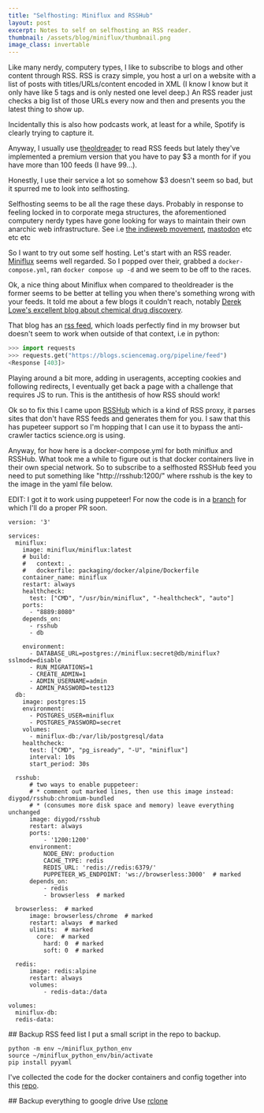 ```yaml
---
title: "Selfhosting: Miniflux and RSSHub"
layout: post
excerpt: Notes to self on selfhosting an RSS reader.
thumbnail: /assets/blog/miniflux/thumbnail.png
image_class: invertable
---
```


Like many nerdy, computery types, I like to subscribe to blogs and other content through RSS. RSS is crazy simple, you host a url on a website with a list of posts with titles/URLs/content encoded in XML (I know I know but it only have like 5 tags and is only nested one level deep.) An RSS reader just checks a big list of those URLs every now and then and presents you the latest thing to show up. 

Incidentally this is also how podcasts work, at least for a while, Spotify is clearly trying to capture it.

Anyway, I usually use [theoldreader](https://theoldreader.com/) to read RSS feeds but lately they've implemented a premium version that you have to pay $3 a month for if you have more than 100 feeds (I have 99...).

Honestly, I use their service a lot so somehow $3 doesn't seem so bad, but it spurred me to look into selfhosting. 

Selfhosting seems to be all the rage these days. Probably in response to feeling locked in to corporate mega structures, the aforementioned computery nerdy types have gone looking for ways to maintain their own anarchic web infrastructure. See i.e [the indieweb movement](https://indieweb.org/), [mastodon](https://joinmastodon.org/) etc etc etc

So I want to try out some self hosting. Let's start with an RSS reader. [Miniflux](https://miniflux.app/) seems well regarded. So I popped over their, grabbed a `docker-compose.yml`, ran `docker compose up -d` and we seem to be off to the races.

Ok, a nice thing about Miniflux when compared to theoldreader is the former seems to be better at telling you when there's something wrong with your feeds. It told me about a few blogs it couldn't reach, notably [Derek Lowe's excellent blog about chemical drug discovery](https://www.science.org/blogs/pipeline).

That blog has an [rss feed](https://www.science.org/blogs/pipeline/feed), which loads perfectly find in my browser but doesn't seem to work when outside of that context, i.e in python:

```python
>>> import requests
>>> requests.get("https://blogs.sciencemag.org/pipeline/feed")
<Response [403]>
```

Playing around a bit more, adding in useragents, accepting cookies and following redirects, I eventually get back a page with a challenge that requires JS to run. This is the antithesis of how RSS should work!

Ok so to fix this I came upon [RSSHub](https://docs.rsshub.app/en/) which is a kind of RSS proxy, it parses sites that don't have RSS feeds and generates them for you. I saw that this has pupeteer support so I'm hopping that I can use it to bypass the anti-crawler tactics science.org is using.

Anyway, for how here is a docker-compose.yml for both miniflux and RSSHub. What took me a while to figure out is that docker containers live in their own special network. So to subscribe to a selfhosted RSSHub feed you need to put something like "http://rsshub:1200/" where rsshub is the key to the image in the yaml file below.

EDIT: I got it to work using puppeteer! For now the code is in a [branch](https://github.com/TomHodson/RSSHub/tree/science_blogs) for which I'll do a proper PR soon.

```
version: '3'

services:
  miniflux:
    image: miniflux/miniflux:latest
    # build:
    #   context: .
    #   dockerfile: packaging/docker/alpine/Dockerfile 
    container_name: miniflux
    restart: always
    healthcheck:
      test: ["CMD", "/usr/bin/miniflux", "-healthcheck", "auto"]
    ports:
      - "8889:8080"
    depends_on:
      - rsshub
      - db

    environment:
      - DATABASE_URL=postgres://miniflux:secret@db/miniflux?sslmode=disable
      - RUN_MIGRATIONS=1
      - CREATE_ADMIN=1
      - ADMIN_USERNAME=admin
      - ADMIN_PASSWORD=test123
  db:
    image: postgres:15
    environment:
      - POSTGRES_USER=miniflux
      - POSTGRES_PASSWORD=secret
    volumes:
      - miniflux-db:/var/lib/postgresql/data
    healthcheck:
      test: ["CMD", "pg_isready", "-U", "miniflux"]
      interval: 10s
      start_period: 30s

  rsshub:
      # two ways to enable puppeteer:
      # * comment out marked lines, then use this image instead: diygod/rsshub:chromium-bundled
      # * (consumes more disk space and memory) leave everything unchanged
      image: diygod/rsshub
      restart: always
      ports:
          - '1200:1200'
      environment:
          NODE_ENV: production
          CACHE_TYPE: redis
          REDIS_URL: 'redis://redis:6379/'
          PUPPETEER_WS_ENDPOINT: 'ws://browserless:3000'  # marked
      depends_on:
          - redis
          - browserless  # marked

  browserless:  # marked
      image: browserless/chrome  # marked
      restart: always  # marked
      ulimits:  # marked
        core:  # marked
          hard: 0  # marked
          soft: 0  # marked

  redis:
      image: redis:alpine
      restart: always
      volumes:
          - redis-data:/data

volumes:
  miniflux-db:
  redis-data:
```

## Backup RSS feed list
I put a small script in the repo to backup.
```
python -m env ~/miniflux_python_env
source ~/miniflux_python_env/bin/activate
pip install pyyaml
```

I've collected the code for the docker containers and config together into this [repo](https://github.com/TomHodson/selfhost).

## Backup everything to google drive
Use [rclone](https://rclone.org/drive/)
